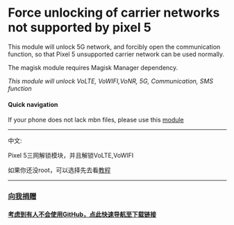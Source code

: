 # Force unlocking of carrier networks not supported by pixel 5
This module will unlock 5G network, and forcibly open the communication function, so that Pixel 5 unsupported carrier network can be used normally.

The magisk module requires Magisk Manager dependency.

*This module will unlock VoLTE, VoWIFI,VoNR, 5G, Communication, SMS function*

#### Quick navigation
If your phone does not lack mbn files, please use this [module](https://github.com/ender-zhao/Pixel-5-operator-network-unlock/releases/tag/1-Mini)
****
中文:

Pixel 5三网解锁模块，并且解锁VoLTE,VoWIFI

如果你还没root，可以选择先去看[教程](https://blog.csdn.net/Ender_Zhao/article/details/109370946)
****
### [向我捐赠](https://github.com/ender-zhao/EZc)
#### [考虑到有人不会使用GitHub，点此快速导航至下载链接](https://github.com/ender-zhao/Pixel-5-operator-network-unlock/releases)
